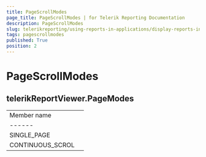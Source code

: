 ```yaml
---
title: PageScrollModes
page_title: PageScrollModes | for Telerik Reporting Documentation
description: PageScrollModes
slug: telerikreporting/using-reports-in-applications/display-reports-in-applications/web-application/html5-report-viewer/api-reference/telerikreportviewer-namespace/pagescrollmodes
tags: pagescrollmodes
published: True
position: 2
---
```


# PageScrollModes



## telerikReportViewer.PageModes


|   |   |
| ------ | ------ |
 Member name |
| ------ |
|SINGLE_PAGE|
|CONTINUOUS_SCROL|



